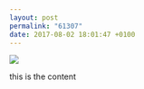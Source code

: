 ```yaml
---
layout: post
permalink: "61307"
date: 2017-08-02 18:01:47 +0100
---
```

![](https://lildude.github.io/media/12716713_162835967431386_291746593_n.jpg)
  
this is the content
